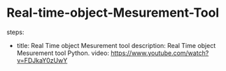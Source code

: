 # Real-time-object-Mesurement-Tool
steps:
- title: Real Time object Mesurement tool 
  description: Real Time object Mesurement tool Python.
  video: https://www.youtube.com/watch?v=FDJkaY0zUwY
